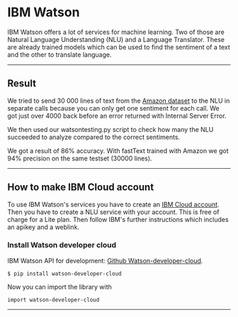 # IBM Watson
IBM Watson offers a lot of services for machine learning. Two of those are Natural Language Understanding (NLU) and a Language Translator. These are already trained models which can be used to find the sentiment of a text and the other to translate language.
___
## Result
We tried to send 30 000 lines of text from the [Amazon dataset](https://www.kaggle.com/bittlingmayer/amazonreviews) to the NLU in separate calls because you can only get one sentiment for each call. We got just over 4000 back before an error returned with Internal Server Error. 

We then used our watsontesting.py script to check how many the NLU succeeded to analyze compared to the correct sentiments.

We got a result of 86% accuracy. With fastText trained with Amazon we got 94% precision on the same testset (30000 lines). 

---
## How to make IBM Cloud account
To use IBM Watson's services you have to create an [IBM Cloud account](https://cloud.ibm.com/login). Then you have to create a NLU service with your account. This is free of charge for a Lite plan. Then follow IBM's further instructions which includes an apikey and a weblink.

### Install Watson developer cloud
IBM Watson API for development: [Github Watson-developer-cloud](https://github.com/watson-developer-cloud/python-sdk/tree/master/watson_developer_cloud).
```
$ pip install watson-developer-cloud
```
Now you can import the library with
```
import watson-developer-cloud
```

---


